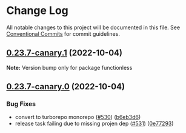 # Change Log

All notable changes to this project will be documented in this file.
See [Conventional Commits](https://conventionalcommits.org) for commit guidelines.

## [0.23.7-canary.1](https://github.com/functionless/functionless/compare/v0.23.7-canary.0...v0.23.7-canary.1) (2022-10-04)

**Note:** Version bump only for package functionless





## [0.23.7-canary.0](https://github.com/functionless/functionless/compare/v0.23.6...v0.23.7-canary.0) (2022-10-04)


### Bug Fixes

* convert to turborepo monorepo ([#530](https://github.com/functionless/functionless/issues/530)) ([b6eb3d6](https://github.com/functionless/functionless/commit/b6eb3d6bc017ad4f83cf059708ac13d804f40a0b))
* release task failing due to missing projen dep ([#531](https://github.com/functionless/functionless/issues/531)) ([0e77293](https://github.com/functionless/functionless/commit/0e77293ef68388652c6c274184ea4e10fa1767c1))
